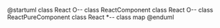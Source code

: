 @startuml
  class React O-- class ReactComponent
  class React O-- class ReactPureComponent
  class React *-- class map
@enduml
